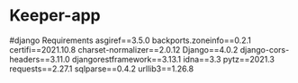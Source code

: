 # Keeper-app
#django Requirements
asgiref==3.5.0
backports.zoneinfo==0.2.1
certifi==2021.10.8
charset-normalizer==2.0.12
Django==4.0.2
django-cors-headers==3.11.0
djangorestframework==3.13.1
idna==3.3
pytz==2021.3
requests==2.27.1
sqlparse==0.4.2
urllib3==1.26.8
